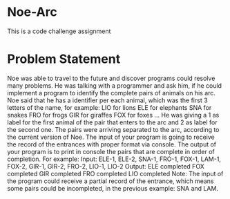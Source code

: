 # Noe-Arc
This is a code challenge assignment

# Problem Statement
Noe was able to travel to the future and discover programs could resolve many problems. He was talking with a programmer and ask him, if he could implement a program to identify the complete pairs of animals on his arc. Noe said that he has a identifier per each animal, which was the first 3 letters of the name, for example:
LIO for lions
ELE for elephants
SNA for snakes
FRO for frogs
GIR for giraffes
FOX for foxes
...
He was giving a 1 as label for the first animal of the pair that enters to the arc and 2 as label for the second one. The pairs were arriving separated to the arc, according to the current version of Noe. 
The input of your program is going to receive the record of the entrances with proper format via console.
The output of your program is to print in console the pairs that are complete in order of completion.
For example:
Input: 
ELE-1, ELE-2, SNA-1, FRO-1, FOX-1, LAM-1, FOX-2, GIR-1, GIR-2, FRO-2, LIO-1, LIO-2
Output:
ELE completed
FOX completed
GIR completed
FRO completed
LIO completed
Note: The input of the program could receive a partial record of the entrance, which means some pairs could be incompleted, in the previous example: SNA and LAM.
